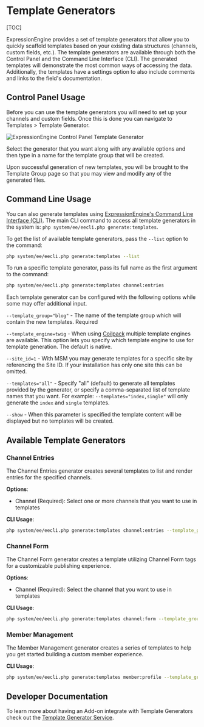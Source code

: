 <!--
    This source file is part of the open source project
    ExpressionEngine User Guide (https://github.com/ExpressionEngine/ExpressionEngine-User-Guide)

    @link      https://expressionengine.com/
    @copyright Copyright (c) 2003-2020, Packet Tide, LLC (https://packettide.com)
    @license   https://expressionengine.com/license Licensed under Apache License, Version 2.0
-->

# Template Generators

[TOC]

ExpressionEngine provides a set of template generators that allow you to quickly scaffold templates based on your existing data structures (channels, custom fields, etc.). The template generators are available through both the Control Panel and the Command Line Interface (CLI). The generated templates will demonstrate the most common ways of accessing the data. Additionally, the templates have a settings option to also include comments and links to the field's documentation.

## Control Panel Usage

Before you can use the template generators you will need to set up your channels and custom fields. Once this is done you can navigate to Templates > Template Generator.

![ExpressionEngine Control Panel Template Generator](_images/cp-template-generators.png)

Select the generator that you want along with any available options and then type in a name for the template group that will be created.

Upon successful generation of new templates, you will be brought to the Template Group page so that you may view and modify any of the generated files.

## Command Line Usage

You can also generate templates using [ExpressionEngine's Command Line Interface (CLI)](../cli/usage.md). The main CLI command to access all template generators in the system is: `php system/ee/eecli.php generate:templates`.

To get the list of available template generators, pass the `--list` option to the command:

```bash
php system/ee/eecli.php generate:templates --list
```

To run a specific template generator, pass its full name as the first argument to the command:

```bash
php system/ee/eecli.php generate:templates channel:entries
```

Each template generator can be configured with the following options while some may offer additional input.

`--template_group="blog"` - The name of the template group which will contain the new templates. Required

`--template_engine=twig` - When using [Coilpack](https://expressionengine.github.io/coilpack-docs/) multiple template engines are available. This option lets you specify which template engine to use for template generation. The default is native.

`--site_id=1` - With MSM you may generate templates for a specific site by referencing the Site ID. If your installation has only one site this can be omitted.

`--templates="all"` - Specify "all" (default) to generate all templates provided by the generator, or specify a comma-separated list of template names that you want. For example: `--templates="index,single"` will only generate the `index` and `single` templates.

`--show` - When this parameter is specified the template content will be displayed but no templates will be created.

## Available Template Generators

### Channel Entries

The Channel Entries generator creates several templates to list and render entries for the specified channels.

**Options**:

- Channel (Required): Select one or more channels that you want to use in templates

**CLI Usage**:

```bash
php system/ee/eecli.php generate:templates channel:entries --template_group=news --templates=all --channel=news
```

### Channel Form

The Channel Form generator creates a template utilizing Channel Form tags for a customizable publishing experience.

**Options**:

- Channel (Required): Select the channel that you want to use in templates

**CLI Usage**:

```bash
php system/ee/eecli.php generate:templates channel:form --template_group=artists --channel=artists
```

### Member Management

The Member Management generator creates a series of templates to help you get started building a custom member experience.

**CLI Usage**:

```bash
php system/ee/eecli.php generate:templates member:profile --template_group=members
```

## Developer Documentation

To learn more about having an Add-on integrate with Template Generators check out the [Template Generator Service](development/services/template-generator.md).
